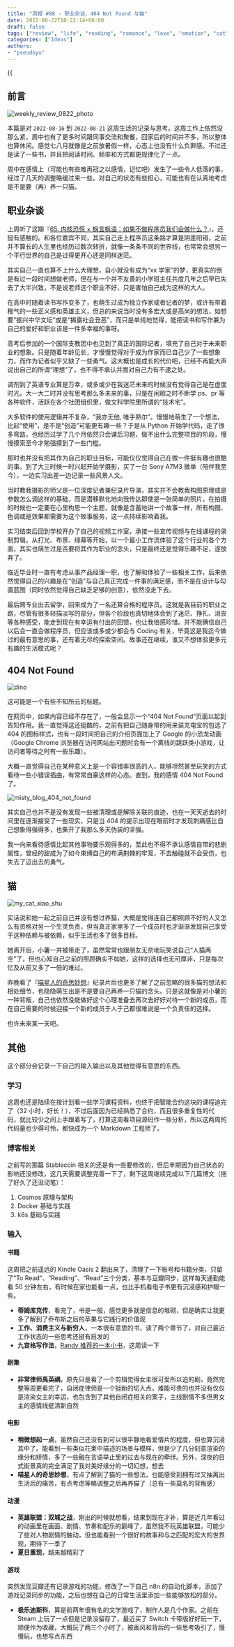 ```yaml
---
title: "周报 #08 - 职业杂谈、404 Not Found 与猫"
date: 2022-08-22T10:22:14+08:00
draft: false
tags: ["review", "life", "reading", "romance", "love", "emotion", "cat", "career"]
categories: ["Ideas"]
authors:
- "pseudoyu"
---
```


{{<audio src="audios/here_after_us.mp3" caption="《后来的我们 - 五月天》" >}}

## 前言

![weekly_review_0822_photo](https://image.pseudoyu.com/images/weekly_review_0822_photo.png)

本篇是对 `2022-08-16` 到 `2022-08-21` 这周生活的记录与思考。这周工作上依然没那么紧，周中也有了更多时间跟同事交流和聚餐，回家后的时间并不多，所以整体也算休闲。感觉七八月就像是之前放暑假一样，心态上也没有什么负罪感。不过还是读了一些书，并且把阅读时间、频率和方式都更规律化了一点。

周中在感情上（可能也有些难再冠之以感情，记忆吧）发生了一些令人低落的事，经过了几天的调整略缓过来一些。对自己的状态有些担心，可能也有在认真地考虑是不是要（再）养一只猫。

## 职业杂谈

上周听了这期『[65. 内核恐慌 × 枫言枫语：如果不做程序员我们会做什么？](https://pan.icu/65)』，还挺有感触的。和各位嘉宾不同，其实自己走上程序员这条路才算是阴差阳错，之前并不算长的人生里也经历过数次转折，就像一条条不同的世界线，也常常会想另一个平行世界的自己是过得更开心还是同样迷茫。

其实自己一直也算不上什么大理想，自小就没有成为“xx 学家”的梦，更真实的倒是有过一段时间想做老师，但在与一个并不友善的小学班主任共度几年之后早已失去了大半兴致，不是说老师这个职业不好，只是害怕自己成为这样的大人。

在高中时随着读书写作变多了，也萌生过成为独立作家或者记者的梦，或许有带着稚气的一些正义感和英雄主义，但总的来说当时没有多宏大或是高尚的想法，如想要“振兴中华文坛”或是“揭露社会丑恶”，而只是单纯地觉得，能把读书和写作兼为自己的爱好和职业该是一件多幸福的事呀。

高考后参加的一个国际支教团中也见到了真正的国际记者，填充了自己对于未来职业的想象。只是随着年龄见长，才慢慢觉得对于成为作家而已自己少了一些想象力，而作为记者似乎又缺了一些勇气。这大概也是成长的代价吧，已经不再能大声说出自己的所谓“理想”了，也不得不承认并面对自己力有不逮之处。

调剂到了英语专业算是万幸，或多或少在我迷茫未来的时候没有觉得自己是在虚度时光。大一大二时并没有思考那么多未来的事，只是在闲暇之时不断学 ps、pr 等各种软件，活跃在各个社团组织里，做文科学院里所谓的“技术宅”。

大多软件的使用逻辑并不复杂，“我亦无他, 唯手熟尔”。慢慢地萌生了一个想法，比起“使用”，是不是“创造”可能更有趣一些？于是从 Python 开始学代码，走了很多弯路，也经历过学了几个月依然只会课后习题，做不出什么完整项目的阶段，慢慢摸索至今才勉强摸到了一些门槛。

那时也并没有把其作为自己的职业目标，可能仅仅觉得自己在做一件挺有趣也很酷的事。到了大三时候一时兴起开始学摄影，买了一台 Sony A7M3 微单（陪伴我至今），一边实习出差一边记录一些风景人文。

当时教我摄影的师父是一位深度记者兼纪录片导演，其实并不会教我构图原理或是参数怎么调这样的基础，而是潜移默化地向我传达即使是一张简单的照片，在拍摄的时候也一定要在心里构思一个主题，就像是含蓄地讲一个故事一样，所有构图、色调或是效果都需要为这个故事服务，这一点持续影响着我。

实习结束后回到学校开办了自己的视频工作室，承接一些宣传视频与在线课程的录制剪辑，从打光、布景、绿幕等开始，以一个最小工作流体验了这个行业的各个方面，其实也萌生过是否要将其作为职业的念头，只是最终还是觉得乐趣不足，遂放弃了。

临近毕业时一直有考虑从事产品经理一职，也了解和体验了一些相关工作，后来依然觉得自己的兴趣是在“创造”与自己真正完成一件事的满足感，而不是在设计与勾画蓝图（同时依然觉得自己缺乏足够的创意），依然没走下去。

最后跨专业出去留学，回来成为了一名还算合格的程序员。这就是我目前的职业之路，尽管有很多轻描淡写的部分，但各个阶段也真切地体会到了迷茫、挣扎、沮丧等各种感受，能走到现在有幸运有付出的回馈，也让我倍感珍惜。并不能确信自己以后会一直会做程序员，但应该或多或少都会与 Coding 有关，毕竟这是我迄今做过的最有意思的事，还有着无尽的探索空间。故事还在继续，谁又不想体验更多元有趣的生活模式呢？

## 404 Not Found

![dino](https://image.pseudoyu.com/images/dino.gif)

这可能是一个有些不知所云的标题。

在网页中，如果内容已经不存在了，一般会显示一个“404 Not Found”页面以起到告知作用。我一直觉得这还挺酷的，之前有把自己随身带的用来装充电宝的包选了 404 的图标样式，也有一段时间把自己的介绍页面加上了 Google 的小恐龙动画（Google Chrome 浏览器在访问网站出问题时会有一个离线的跳跃类小游戏，让访问者等待之时有一些乐趣）。

大概一直觉得自己在某种意义上是一个容错率很高的人，能够坦然甚至玩笑的方式看待一些小错误插曲，有常常自豪这样的心态。直到，我的感情 404 Not Found 了。

![misty_blog_404_not_found](https://image.pseudoyu.com/images/misty_blog_404_not_found.png)

其实自己也并不是没有发现一些被清理或是解除关联的痕迹，也在一天天逝去的时间里在逐渐接受了一些现实，只是当 404 的提示出现在眼前时才发现刺痛感比自己想象得强得多，也撕开了我那么多天伪装的坚强。

我一向来看待感情比起其他事物要乐观得多的，至此也不得不承认感情自带的悲剧属性，曾经的甜成为了如今束缚自己的布满荆棘的牢笼，不去触碰就不会受伤，也失去了迈出去的勇气。

## 猫

![my_cat_xiao_shu](https://image.pseudoyu.com/images/my_cat_xiao_shu.jpeg)

实话说和她一起之前自己并没有想过养猫，大概是觉得连自己都照顾不好的人又怎么有资格对另一个生灵负责，但当真正家里多了一个成员时也才渐渐发现自己享受于这种依赖与被依赖，似乎生活也多了很多目标。

她离开后，小薯一并被带走了，虽然常常也跟朋友无奈地玩笑说自己“人猫两空”了，但也心知自己之前的照顾确实不如她，这样的选择也无可厚非，只是每次忆及从前又多了一倍的难过。

昨晚看了『[喵星人的奇思妙想](http://movie.douban.com/subject/36033619/)』纪录片后也更多了解了之前忽略的很多猫的想法和相处细节，也隐隐萌生出是不是要自己再养一只猫的念头。只是这就像是对小薯的一种背叛，自己也依然没能做好这个心理准备去再次去好好对待一个新的成员，而在自己需要的时候迎接一个新的成员于人于己都很难说是一个负责任的选择。

也许未来某一天吧。

## 其他

这个部分会记录一下自己的输入输出以及其他觉得有意思的东西。

### 学习

这周也还是陆续在按计划看一些学习课程资料，也终于把智能合约这块的课程追完了（32 小时，好长！），不过后面因为已经熟悉了合约，而且很多重复性的代码，就比较少之间上手跟着写了，打算这周看项目源码作一些分析，所以这两周的代码量也少得可怜，都快成为一个 Markdown 工程师了。

### 博客相关

之前写的那篇 Stablecoin 相关的还是有一些要修改的，但后半期因为自己状态的影响还没修改，这几天需要调整完善一下了，剩下这周继续完成以下几篇博文（拖了好久了还没动笔）：

1. Cosmos 原理与架构
2. Docker 基础与实践
3. k8s 基础与实践

### 输入

#### 书籍

这周把之前遥远的 Kindle Oasis 2 翻出来了，清理了一下帐号和书籍分类，只留了”To Read“、“Reading”、“Read”三个分类，基本与豆瓣同步，这样每天通勤能看 50 分钟左右，有时候在家也能看一点，也比手机看电子书更有沉浸感和护眼一些。

- **蒂姆库克传**，看完了，书是一般，感觉更多就是信息的堆砌，但是确实让我更多了解到了乔布斯之后的苹果与它践行的价值观
- **工作、消费主义与新穷人**，一本很有意思的书，读了两个章节了，对自己最近工作状态的一些思考还挺有启发的
- **九宫格写作法**，[Randy 推荐的一本小书](https://lutaonan.com/blog/read-grid-writing-method/)，这周读一下

#### 剧集

- **非常律师禹英禑**，原先只是看了一个剪辑觉得女主很可爱所以追的剧，竟然完整等周更看完了，自闭症律师是一个挺新的切入点，难能可贵的也并没有仅仅是渲染女主的幸运，也包含到了其他自闭症相关的案子，主线剧情不多但男女主的感情线挺清新自然

#### 电影

- **稍微想起一点**，虽然自己还没有到可以很平静地看爱情片的程度，但也算沉浸其中了。能看到一些类似花束中描述的场景与模样，但是少了几分刻意渲染的缘分和矫情，多了一些融在言语举止里的过去与现在的牵绊。另外，深夜的日式街景真的完全满足了我对美好缘分的一切幻想，想去
- **喵星人的奇思妙想**，有点了解到了猫的一些想法，也能感受到拥有过又抽离出生活后的痛苦，有点考虑等略调整之后再养猫了（总有一些莫名的背叛感）

#### 动漫

- **英雄联盟：双城之战**，刚出的时候就想看，结果到现在才补，算是近几年看过的动画里在画面、剧情、节奏和配乐的巅峰了，虽然我不玩英雄联盟，可能少了些对人物剧情的触动，但也能看到一个很好的故事和与之匹配的宏大的世界观，期待下一季了
- **夏日重现**，越来越精彩了

#### 游戏

突然发现豆瓣还有记录游戏的功能，修改了一下自己 n8n 的自动化脚本，添加了游戏记录同步的功能，之后也想在自己的日常生活里添加一些能够放松的部分。

- **极乐迪斯科**，算是前两年很有名的文学游戏了，制作人是几个作家。之前在 Steam 上玩了一点但是记录没留存了，最近买了 Switch 卡带版好好玩一下，顺便作为收藏，大概玩了两三个小时了，被画风和背后的一些思考吸引了，慢慢玩，也想写点东西
